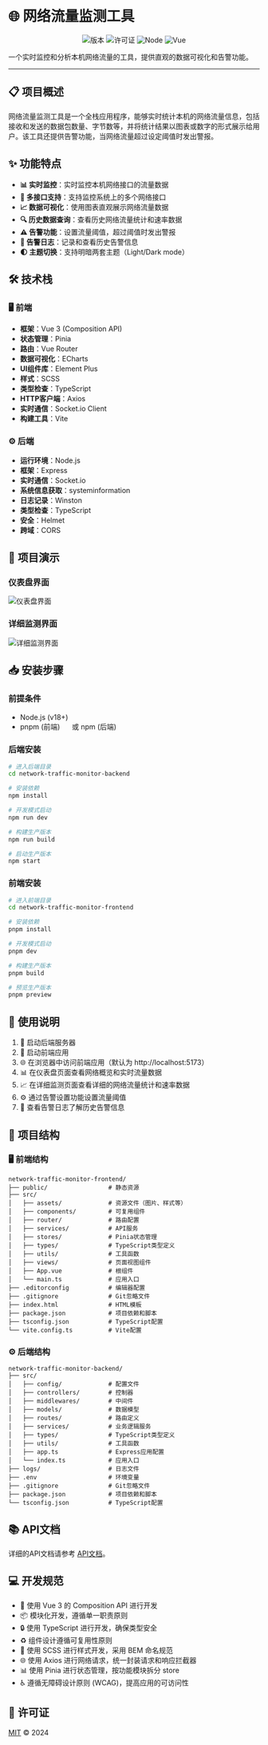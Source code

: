# 🌐 网络流量监测工具

<div align="center">
  
  ![版本](https://img.shields.io/badge/版本-1.0.0-blue)
  ![许可证](https://img.shields.io/badge/许可证-MIT-green)
  ![Node](https://img.shields.io/badge/Node.js-v18+-yellow)
  ![Vue](https://img.shields.io/badge/Vue-v3.5+-42b883)
  
</div>

一个实时监控和分析本机网络流量的工具，提供直观的数据可视化和告警功能。

---

## 📋 项目概述

网络流量监测工具是一个全栈应用程序，能够实时统计本机的网络流量信息，包括接收和发送的数据包数量、字节数等，并将统计结果以图表或数字的形式展示给用户。该工具还提供告警功能，当网络流量超过设定阈值时发出警报。

## ✨ 功能特点

- **📊 实时监控**：实时监控本机网络接口的流量数据
- **🔌 多接口支持**：支持监控系统上的多个网络接口
- **📈 数据可视化**：使用图表直观展示网络流量数据
- **🔍 历史数据查询**：查看历史网络流量统计和速率数据
- **⚠️ 告警功能**：设置流量阈值，超过阈值时发出警报
- **📝 告警日志**：记录和查看历史告警信息
- **🌓 主题切换**：支持明暗两套主题（Light/Dark mode）

## 🛠️ 技术栈

### 🖥️ 前端

- **框架**：Vue 3 (Composition API) <img src="https://api.iconify.design/logos:vue.svg" width="16" height="16"/>
- **状态管理**：Pinia <img src="https://api.iconify.design/logos:pinia.svg" width="16" height="16"/>
- **路由**：Vue Router
- **数据可视化**：ECharts <img src="https://api.iconify.design/logos:echarts.svg" width="16" height="16"/>
- **UI组件库**：Element Plus <img src="https://api.iconify.design/logos:element.svg" width="16" height="16"/>
- **样式**：SCSS <img src="https://api.iconify.design/logos:sass.svg" width="16" height="16"/>
- **类型检查**：TypeScript <img src="https://api.iconify.design/logos:typescript-icon.svg" width="16" height="16"/>
- **HTTP客户端**：Axios
- **实时通信**：Socket.io Client <img src="https://api.iconify.design/logos:socket-io.svg" width="16" height="16"/>
- **构建工具**：Vite <img src="https://api.iconify.design/logos:vitejs.svg" width="16" height="16"/>

### ⚙️ 后端

- **运行环境**：Node.js <img src="https://api.iconify.design/logos:nodejs-icon.svg" width="16" height="16"/>
- **框架**：Express <img src="https://api.iconify.design/logos:express.svg" width="16" height="16"/>
- **实时通信**：Socket.io <img src="https://api.iconify.design/logos:socket-io.svg" width="16" height="16"/>
- **系统信息获取**：systeminformation
- **日志记录**：Winston
- **类型检查**：TypeScript <img src="https://api.iconify.design/logos:typescript-icon.svg" width="16" height="16"/>
- **安全**：Helmet <img src="https://api.iconify.design/logos:helmet.svg" width="16" height="16"/>
- **跨域**：CORS


## 📸 项目演示

### 仪表盘界面
![仪表盘界面](/network-traffic-monitor-frontend/src/assets/image/仪表盘.png)

### 详细监测界面
![详细监测界面](/network-traffic-monitor-frontend/src/assets/image/详情.png)


## 📥 安装步骤

### 前提条件

- Node.js (v18+) <img src="https://api.iconify.design/logos:nodejs-icon.svg" width="16" height="16"/>
- pnpm (前端) <img src="https://api.iconify.design/logos:pnpm.svg" width="16" height="16"/> 或 npm (后端) <img src="https://api.iconify.design/logos:npm-icon.svg" width="16" height="16"/>

### 后端安装

```bash
# 进入后端目录
cd network-traffic-monitor-backend

# 安装依赖
npm install

# 开发模式启动
npm run dev

# 构建生产版本
npm run build

# 启动生产版本
npm start
```

### 前端安装

```bash
# 进入前端目录
cd network-traffic-monitor-frontend

# 安装依赖
pnpm install

# 开发模式启动
pnpm dev

# 构建生产版本
pnpm build

# 预览生产版本
pnpm preview
```

## 📖 使用说明

1. 🚀 启动后端服务器
2. 🚀 启动前端应用
3. 🌐 在浏览器中访问前端应用（默认为 http://localhost:5173）
4. 📊 在仪表盘页面查看网络概览和实时流量数据
5. 📈 在详细监测页面查看详细的网络流量统计和速率数据
6. ⚙️ 通过告警设置功能设置流量阈值
7. 📝 查看告警日志了解历史告警信息

## 📂 项目结构

### 🖥️ 前端结构

```
network-traffic-monitor-frontend/
├── public/                 # 静态资源
├── src/
│   ├── assets/             # 资源文件（图片、样式等）
│   ├── components/         # 可复用组件
│   ├── router/             # 路由配置
│   ├── services/           # API服务
│   ├── stores/             # Pinia状态管理
│   ├── types/              # TypeScript类型定义
│   ├── utils/              # 工具函数
│   ├── views/              # 页面视图组件
│   ├── App.vue             # 根组件
│   └── main.ts             # 应用入口
├── .editorconfig           # 编辑器配置
├── .gitignore              # Git忽略文件
├── index.html              # HTML模板
├── package.json            # 项目依赖和脚本
├── tsconfig.json           # TypeScript配置
└── vite.config.ts          # Vite配置
```

### ⚙️ 后端结构

```
network-traffic-monitor-backend/
├── src/
│   ├── config/             # 配置文件
│   ├── controllers/        # 控制器
│   ├── middlewares/        # 中间件
│   ├── models/             # 数据模型
│   ├── routes/             # 路由定义
│   ├── services/           # 业务逻辑服务
│   ├── types/              # TypeScript类型定义
│   ├── utils/              # 工具函数
│   ├── app.ts              # Express应用配置
│   └── index.ts            # 应用入口
├── logs/                   # 日志文件
├── .env                    # 环境变量
├── .gitignore              # Git忽略文件
├── package.json            # 项目依赖和脚本
└── tsconfig.json           # TypeScript配置
```

## 📚 API文档

详细的API文档请参考 [API文档](network-traffic-monitor-frontend/api-docs.md)。

## 💻 开发规范

- 🧩 使用 Vue 3 的 Composition API 进行开发
- 📦 模块化开发，遵循单一职责原则
- 🔒 使用 TypeScript 进行开发，确保类型安全
- ♻️ 组件设计遵循可复用性原则
- 🎨 使用 SCSS 进行样式开发，采用 BEM 命名规范
- 🌐 使用 Axios 进行网络请求，统一封装请求和响应拦截器
- 📊 使用 Pinia 进行状态管理，按功能模块拆分 store
- ♿ 遵循无障碍设计原则 (WCAG)，提高应用的可访问性

## 📄 许可证

[MIT](LICENSE) © 2024 